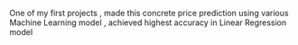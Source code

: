 <!DOCTYPE html>
<html>
<head>
<title>Concrete Strength Prediction</title>
</head>
<body>
<p>One of my first projects , made this concrete price prediction using various Machine Learning model , achieved highest accuracy in Linear Regression model</p>
</body>
</html>
